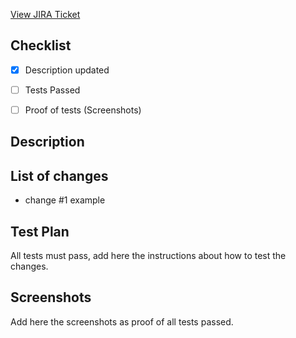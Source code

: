 [View JIRA Ticket](https://simplenight.atlassian.net/browse/XXXX-NNN)


## Checklist

- [x] Description updated
- [ ] Tests Passed
- [ ] Proof of tests (Screenshots)


## Description


## List of changes

* change #1 example


## Test Plan

All tests must pass, add here the instructions about how to test the changes.


## Screenshots

Add here the screenshots as proof of all tests passed.